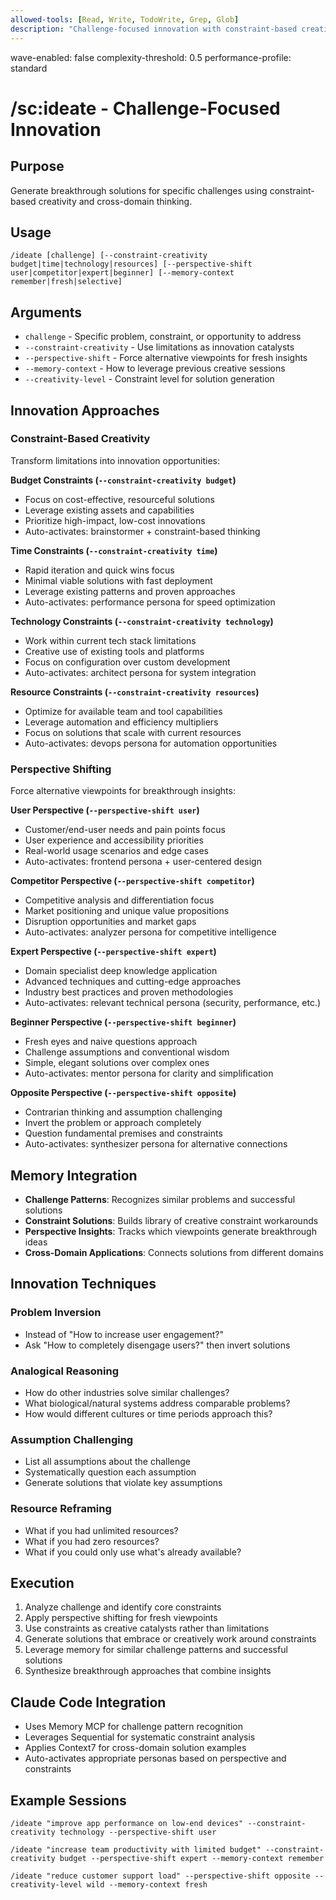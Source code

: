 ```yaml
---
allowed-tools: [Read, Write, TodoWrite, Grep, Glob]
description: "Challenge-focused innovation with constraint-based creativity"
---
```

wave-enabled: false
complexity-threshold: 0.5
performance-profile: standard

# /sc:ideate - Challenge-Focused Innovation

## Purpose
Generate breakthrough solutions for specific challenges using constraint-based creativity and cross-domain thinking.

## Usage
```
/ideate [challenge] [--constraint-creativity budget|time|technology|resources] [--perspective-shift user|competitor|expert|beginner] [--memory-context remember|fresh|selective]
```

## Arguments
- `challenge` - Specific problem, constraint, or opportunity to address
- `--constraint-creativity` - Use limitations as innovation catalysts
- `--perspective-shift` - Force alternative viewpoints for fresh insights
- `--memory-context` - How to leverage previous creative sessions
- `--creativity-level` - Constraint level for solution generation

## Innovation Approaches

### Constraint-Based Creativity
Transform limitations into innovation opportunities:

**Budget Constraints (`--constraint-creativity budget`)**
- Focus on cost-effective, resourceful solutions
- Leverage existing assets and capabilities
- Prioritize high-impact, low-cost innovations
- Auto-activates: brainstormer + constraint-based thinking

**Time Constraints (`--constraint-creativity time`)**
- Rapid iteration and quick wins focus
- Minimal viable solutions with fast deployment
- Leverage existing patterns and proven approaches
- Auto-activates: performance persona for speed optimization

**Technology Constraints (`--constraint-creativity technology`)**
- Work within current tech stack limitations
- Creative use of existing tools and platforms
- Focus on configuration over custom development
- Auto-activates: architect persona for system integration

**Resource Constraints (`--constraint-creativity resources`)**
- Optimize for available team and tool capabilities
- Leverage automation and efficiency multipliers
- Focus on solutions that scale with current resources
- Auto-activates: devops persona for automation opportunities

### Perspective Shifting
Force alternative viewpoints for breakthrough insights:

**User Perspective (`--perspective-shift user`)**
- Customer/end-user needs and pain points focus
- User experience and accessibility priorities
- Real-world usage scenarios and edge cases
- Auto-activates: frontend persona + user-centered design

**Competitor Perspective (`--perspective-shift competitor`)**
- Competitive analysis and differentiation focus
- Market positioning and unique value propositions
- Disruption opportunities and market gaps
- Auto-activates: analyzer persona for competitive intelligence

**Expert Perspective (`--perspective-shift expert`)**
- Domain specialist deep knowledge application
- Advanced techniques and cutting-edge approaches
- Industry best practices and proven methodologies
- Auto-activates: relevant technical persona (security, performance, etc.)

**Beginner Perspective (`--perspective-shift beginner`)**
- Fresh eyes and naive questions approach
- Challenge assumptions and conventional wisdom
- Simple, elegant solutions over complex ones
- Auto-activates: mentor persona for clarity and simplification

**Opposite Perspective (`--perspective-shift opposite`)**
- Contrarian thinking and assumption challenging
- Invert the problem or approach completely
- Question fundamental premises and constraints
- Auto-activates: synthesizer persona for alternative connections

## Memory Integration
- **Challenge Patterns**: Recognizes similar problems and successful solutions
- **Constraint Solutions**: Builds library of creative constraint workarounds
- **Perspective Insights**: Tracks which viewpoints generate breakthrough ideas
- **Cross-Domain Applications**: Connects solutions from different domains

## Innovation Techniques

### Problem Inversion
- Instead of "How to increase user engagement?"
- Ask "How to completely disengage users?" then invert solutions

### Analogical Reasoning
- How do other industries solve similar challenges?
- What biological/natural systems address comparable problems?
- How would different cultures or time periods approach this?

### Assumption Challenging
- List all assumptions about the challenge
- Systematically question each assumption
- Generate solutions that violate key assumptions

### Resource Reframing
- What if you had unlimited resources?
- What if you had zero resources?
- What if you could only use what's already available?

## Execution
1. Analyze challenge and identify core constraints
2. Apply perspective shifting for fresh viewpoints
3. Use constraints as creative catalysts rather than limitations
4. Generate solutions that embrace or creatively work around constraints
5. Leverage memory for similar challenge patterns and successful solutions
6. Synthesize breakthrough approaches that combine insights

## Claude Code Integration
- Uses Memory MCP for challenge pattern recognition
- Leverages Sequential for systematic constraint analysis
- Applies Context7 for cross-domain solution examples
- Auto-activates appropriate personas based on perspective and constraints

## Example Sessions
```
/ideate "improve app performance on low-end devices" --constraint-creativity technology --perspective-shift user

/ideate "increase team productivity with limited budget" --constraint-creativity budget --perspective-shift expert --memory-context remember

/ideate "reduce customer support load" --perspective-shift opposite --creativity-level wild --memory-context fresh
```